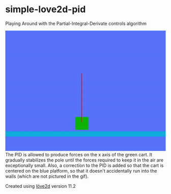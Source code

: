 # simple-love2d-pid
Playing Around with the Partial-Integral-Derivate controls algorithm

![demonstration gif](cartPolePid.gif)
The PID is allowed to produce forces on the x axis of the green cart.
It gradually stabilizes the pole until the forces required to keep it in the air are exceptionally small.
Also, a correction to the PID is added so that the cart is centered on the blue platform, so that it doesn't accidentally run
into the walls (which are not pictured in the gif).

Created using <a href="love2d.org" target="blank">löve2d</a> version 11.2
